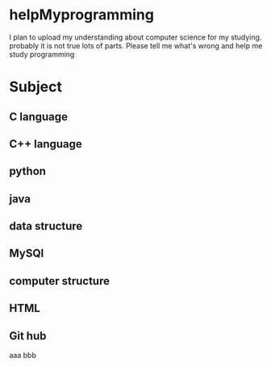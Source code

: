 # helpMyprogramming
I plan to upload my understanding about computer science for my studying. probably it is not true lots of parts. 
Please tell me what's wrong and help me study programming



# Subject

## C language

## C++ language


## python

## java

## data structure 


## MySQl


## computer structure



## HTML


## Git hub
aaa
bbb
